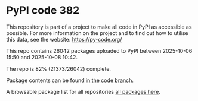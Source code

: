 # PyPI code 382

This repository is part of a project to make all code in PyPI as accessible as possible. For more information 
on the project and to find out how to utilise this data, see the website: https://py-code.org/

This repo contains 26042 packages uploaded to PyPI between 
2025-10-06 15:50 and 2025-10-08 10:42.

The repo is 82% (21373/26042) complete.

Package contents can be found [in the code branch](https://github.com/pypi-data/pypi-mirror-382/tree/code/packages).

A browsable package list for all repositories [all packages here](https://py-code.org/repositories/pypi-mirror-382).


